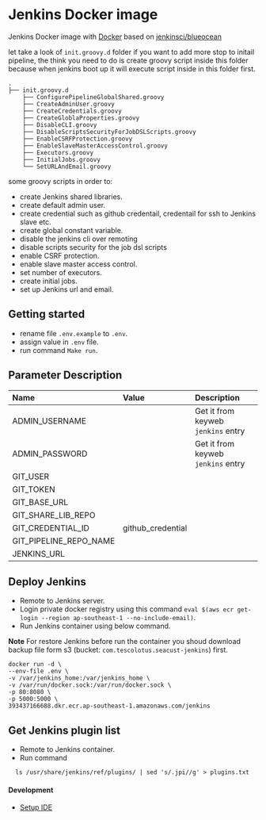 # Jenkins Docker image

Jenkins Docker image with [Docker](https://docs.docker.com) based on
[jenkinsci/blueocean](https://hub.docker.com/r/_/jenkinsci/)

let take a look of `init.groovy.d` folder if you want to add more stop to initail pipeline, the think you need to do is create groovy script inside this folder because when jenkins boot up it will execute script inside in this folder first.

```
.
├── init.groovy.d
    ├── ConfigurePipelineGlobalShared.groovy
    ├── CreateAdminUser.groovy
    ├── CreateCredentials.groovy
    ├── CreateGloblaProperties.groovy
    ├── DisableCLI.groovy
    ├── DisableScriptsSecurityForJobDSLScripts.groovy
    ├── EnableCSRFProtection.groovy
    ├── EnableSlaveMasterAccessControl.groovy
    ├── Executors.groovy
    ├── InitialJobs.groovy
    └── SetURLAndEmail.groovy
```

some groovy scripts in order to:

- create Jenkins shared libraries.
- create default admin user.
- create credential such as github credentail, credentail for ssh to Jenkins slave etc.
- create global constant variable.
- disable the jenkins cli over remoting
- disable scripts security for the job dsl scripts
- enable CSRF protection.
- enable slave master access control.
- set number of executors.
- create initial jobs.
- set up Jenkins url and email.

## Getting started

- rename file `.env.example` to `.env`.
- assign value in `.env` file.
- run command `Make run`.

## Parameter Description

| Name                   | Value             | Description                        |
| :--------------------- | :---------------- | :--------------------------------- |
| ADMIN_USERNAME         |                   | Get it from keyweb `jenkins` entry |
| ADMIN_PASSWORD         |                   | Get it from keyweb `jenkins` entry |
| GIT_USER               |                   |                                    |
| GIT_TOKEN              |                   |                                    |
| GIT_BASE_URL           |                   |                                    |
| GIT_SHARE_LIB_REPO     |                   |                                    |
| GIT_CREDENTIAL_ID      | github_credential |                                    |
| GIT_PIPELINE_REPO_NAME |                   |                                    |
| JENKINS_URL            |                   |                                    |

## Deploy Jenkins

- Remote to Jenkins server.
- Login private docker registry using this command `eval $(aws ecr get-login --region ap-southeast-1 --no-include-email)`.
- Run Jenkins container using below command.

**Note** For restore Jenkins before run the container you shoud download backup file form s3 (bucket: `com.tescolotus.seacust-jenkins`) first.

```
docker run -d \
--env-file .env \
-v /var/jenkins_home:/var/jenkins_home \
-v /var/run/docker.sock:/var/run/docker.sock \
-p 80:8080 \
-p 5000:5000 \
393437166688.dkr.ecr.ap-southeast-1.amazonaws.com/jenkins
```

## Get Jenkins plugin list

- Remote to Jenkins container.
- Run command

```
  ls /usr/share/jenkins/ref/plugins/ | sed 's/.jpi//g' > plugins.txt
```

#### Development

- [Setup IDE](https://www.bonusbits.com/wiki/HowTo:Setup_Project_in_IntellJ_IDEA_for_Working_with_Jenkins_Plugins_Groovy_Init_Scripts)
